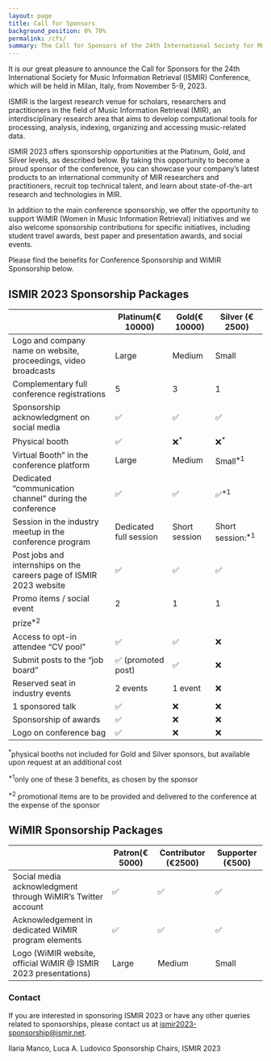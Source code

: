 ```yaml
---
layout: page
title: Call for Sponsors
background_position: 0% 70%
permalink: /cfs/
summary: The Call for Sponsors of the 24th International Society for Music Information Retrieval Conference
---
```


It is our great pleasure to announce the Call for Sponsors for the 24th International Society for Music Information Retrieval (ISMIR) Conference, which will be held in Milan, Italy, from November 5-9, 2023.

ISMIR is the largest research venue for scholars, researchers and practitioners in the field of Music Information Retrieval (MIR), an interdisciplinary research area that aims to develop computational tools for processing, analysis, indexing, organizing and accessing music-related data. 

ISMIR 2023 offers sponsorship opportunities at the Platinum, Gold, and Silver levels, as described below. By taking this opportunity to become a proud sponsor of the conference, you can showcase your company’s latest products to an international community of MIR researchers and practitioners, recruit top technical talent, and learn about state-of-the-art research and technologies in MIR.

In addition to the main conference sponsorship, we offer the opportunity to support WiMIR (Women in Music Information Retrieval) initiatives and we also welcome sponsorship contributions for specific initiatives, including student travel awards, best paper and presentation awards, and social events.

Please find the benefits for Conference Sponsorship and WiMIR  Sponsorship below.

## ISMIR 2023 Sponsorship Packages

|   |Platinum(€ 10000)| Gold(€ 10000)  | Silver (€ 2500)  |  
|---|---|---|---|
| Logo and company name on website, proceedings,  video broadcasts  |  Large | Medium  |  Small | 
| Complementary full conference registrations  |5| 3  |  1 |  
| Sponsorship acknowledgment on social media  |  :white_check_mark: | :white_check_mark:  |  :white_check_mark: | 
| Physical booth | :white_check_mark:  |  :x:<sup>*</sup> |  :x:<sup>*</sup>  | 
| Virtual Booth” in the conference platform | Large  | Medium  | Small<sup>*1</sup>  | 
| Dedicated “communication channel” during the conference  | :white_check_mark:   | :white_check_mark:   |  :white_check_mark:<sup>*1</sup>  | 
| Session in the industry meetup in the conference program | Dedicated full session  |  Short session | Short session:<sup>*1</sup>  | 
| Post jobs and internships on the careers page of ISMIR 2023 website | :white_check_mark:   |:white_check_mark:    |  :white_check_mark:  | 
| Promo items / social event   |  2  | 1 |  1 | 
| prize<sup>*2</sup> |   |   |   | 
| Access to opt-in attendee “CV pool”  |  :white_check_mark:   |   :white_check_mark:  |   :x:| 
| Submit posts to the “job board”  |   :white_check_mark:  (promoted post) |   :white_check_mark:  |  :x: | 
| Reserved seat in industry events |  2 events | 1 event  |  :x: | 
| 1 sponsored talk| :white_check_mark:  | :x:  | :x:   | 
| Sponsorship of awards|  :white_check_mark: |:x:   | :x:  | 
| Logo on conference bag| :white_check_mark:  |  :x: | :x:  | 


<sup>*</sup>physical booths not included for Gold and Silver sponsors, but available upon request  at an additional cost


<sup>*1</sup>only one of these 3 benefits, as chosen by the sponsor

<sup>*2</sup>  promotional items are to be provided and delivered to the conference at the expense of the sponsor


## WiMIR Sponsorship Packages

|   |Patron(€ 5000)| Contributor (€2500) | Supporter (€500)  |  
|---|---|---|---|
|Social media acknowledgment through WiMIR’s Twitter account |   :white_check_mark: |  :white_check_mark:  |   :white_check_mark: | 
| Acknowledgement in dedicated WiMIR program elements | :white_check_mark:|  :white_check_mark:  |   :white_check_mark: |  
|Logo (WiMIR website, official WiMIR @ ISMIR 2023 presentations)  | Large | Medium  |  Small | 




### Contact 
If you are interested in sponsoring ISMIR 2023 or have any other queries related to sponsorships, please contact us at ismir2023-sponsorship@ismir.net.

Ilaria Manco, Luca A. Ludovico
Sponsorship Chairs, ISMIR 2023
